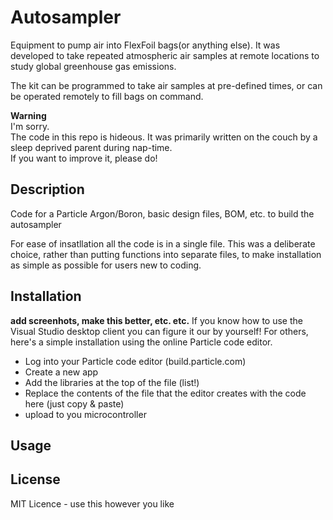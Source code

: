 # Autosampler

Equipment to pump air into FlexFoil bags(or anything else). It was developed to take repeated atmospheric air samples at remote locations to study global greenhouse gas emissions.

The kit can be programmed to take air samples at pre-defined times, or can be operated remotely to fill bags on command.

**Warning**  
I'm sorry.  
The code in this repo is hideous. 
It was primarily written on the couch by a sleep deprived parent during nap-time.  
If you want to improve it, please do! 

## Description
Code for a Particle Argon/Boron, basic design files, BOM, etc. to build the autosampler

For ease of insatllation all the code is in a single file. 
This was a deliberate choice, rather than putting functions into separate files, to make installation as simple as possible for users new to coding. 

## Installation
**add screenhots, make this better, etc. etc.**
If you know how to use the Visual Studio desktop client you can figure it our by yourself!
For others, here's a simple installation using the online Particle code editor.

- Log into your Particle code editor (build.particle.com)
- Create a new app 
- Add the libraries at the top of the file (list!)
- Replace the contents of the file that the editor creates with the code here (just copy & paste)
- upload to you microcontroller


## Usage

## License
MIT Licence - use this however you like
